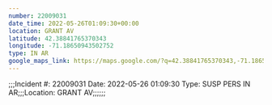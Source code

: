 ```yaml
---
number: 22009031
date_time: 2022-05-26T01:09:30+00:00
location: GRANT AV
latitude: 42.38841765370343
longitude: -71.18650943502752
type: IN AR
google_maps_link: https://maps.google.com/?q=42.38841765370343,-71.18650943502752
---
```


;;;Incident #: 22009031  Date: 2022-05-26 01:09:30   Type: SUSP PERS IN AR;;;Location: GRANT AV;;;;;;
